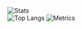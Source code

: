 ![Stats](https://github-readme-stats.vercel.app/api?username=Zaftan&show_icons=true&theme=nord)<br>
![Top Langs](https://github-readme-stats.vercel.app/api/top-langs/?username=Zaftan&hide=mathematica&layout=compact&theme=nord)
![Metrics](https://metrics.lecoq.io/Zaftan?template=classic&followup=1&languages=1&languages.ignored=Mathematica%2C%20Tcl&config.timezone=Europe%2FAmsterdam&config.animated=true)<br>

<!--
**Zaftan/Zaftan** is a ✨ _special_ ✨ repository because its `README.md` (this file) appears on your GitHub profile.

Here are some ideas to get you started:

- 🔭 I’m currently working on ...
- 🌱 I’m currently learning ...
- 👯 I’m looking to collaborate on ...
- 🤔 I’m looking for help with ...
- 💬 Ask me about ...
- 📫 How to reach me: ...
- 😄 Pronouns: ...
- ⚡ Fun fact: ...
-->
